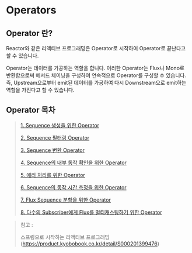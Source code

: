 # Operators

## Operator 란?

Reactor와 같은 리액티브 프로그래밍은 Operator로 시작하여 Operator로 끝난다고 할 수 있습니다.

Operator는 데이터를 가공하는 역할을 합니다. 이러한 Operator는 Flux나 Mono로 반환함으로써 메서드 체이닝을 구성하여 연속적으로 Operator를 구성할 수 있습니다. 즉, Upstream으로부터 emit된 데이터를 가공하여 다시 Downstream으로 emit하는 역할을 가진다고 할 수 있습니다.

## Operator 목차

> [1. Sequence 생성을 위한 Operator](https://github.com/tlarbals824/TIL/blob/main/spring/Reactor/operators/SequenceEmitOperators.md)
> 
> [2. Sequence 필터링 Operator](https://github.com/tlarbals824/TIL/blob/main/spring/Reactor/operators/SequenceFilteringOperators.md)
> 
> [3. Sequence 변환 Operator](https://github.com/tlarbals824/TIL/blob/main/spring/Reactor/operators/SequenceTransOperators.md)
> 
> [4. Sequence의 내부 동작 확인을 위한 Operator]()
> 
> [5. 에러 처리를 위한 Operator]()
> 
> [6. Sequence의 동작 시간 측정을 위한 Operator]()
> 
> [7. Flux Sequence 분할을 위한 Operator]()
> 
> [8. 다수의 Subscriber에게 Flux를 멀티캐스팅하기 위한 Operator]()


> 참고 :
>
> 스프링으로 시작하는 리액티브 프로그래밍(https://product.kyobobook.co.kr/detail/S000201399476)